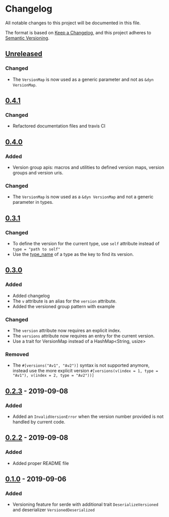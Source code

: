 # Changelog
All notable changes to this project will be documented in this file.

The format is based on [Keep a Changelog](https://keepachangelog.com/en/1.0.0/),
and this project adheres to [Semantic Versioning](https://semver.org/spec/v2.0.0.html).

## [Unreleased]
### Changed
* The `VersionMap` is now used as a generic parameter and not as `&dyn VersionMap`.

## [0.4.1]
### Changed
* Refactored documentation files and travis CI

## [0.4.0]
### Added
* Version group apis: macros and utilities to defined version maps, version groups and version uris.

### Changed
* The `VersionMap` is now used as a `&dyn VersionMap` and not a generic parameter in types.

## [0.3.1]
### Changed
* To define the version for the current type, use `self` attribute instead of `type = "path to self"`
* Use the [type_name](https://doc.rust-lang.org/std/intrinsics/fn.type_name.html) of a type as
  the key to find its version.

## [0.3.0]
### Added
* Added changelog
* The `v` attribute is an alias for the `version` attribute.
* Added the versioned group pattern with example

### Changed
* The `version` attribute now requires an explicit index.
* The `versions` attribute now requires an entry for the current version.
* Use a trait for VersionMap instead of a HashMap<String, usize>

### Removed
* The `#[versions("Av1", "Av2")]` syntax is not supported anymore, instead use the more explicit version
  `#[versions(v(index = 1, type = "Av1"), v(index = 2, type = "Av2"))]`

## [0.2.3] - 2019-09-08
### Added
- Added an `InvalidVersionError` when the version number provided is not handled by current code.

## [0.2.2] - 2019-09-08
### Added
- Added proper README file

## [0.1.0] - 2019-09-06
### Added
- Versioning feature for serde with additional trait `DeserializeVersioned` and deserializer `VersionedDeserialized`

[Unreleased]: https://github.com/olivierlacan/keep-a-changelog/compare/0.4.1...HEAD
[0.4.1]: https://github.com/fredpointzero/serde-version/releases/tag/0.4.1
[0.4.0]: https://github.com/fredpointzero/serde-version/releases/tag/0.4.0
[0.3.1]: https://github.com/fredpointzero/serde-version/releases/tag/0.3.1
[0.3.0]: https://github.com/fredpointzero/serde-version/releases/tag/0.3.0
[0.2.3]: https://github.com/fredpointzero/serde-version/releases/tag/0.2.3
[0.2.2]: https://github.com/fredpointzero/serde-version/releases/tag/0.2.2
[0.1.0]: https://github.com/fredpointzero/serde-version/releases/tag/0.1.0